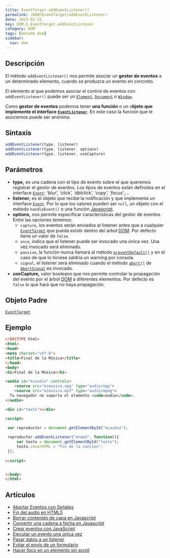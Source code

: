 ```yaml
---
title: EventTarget.addEventListener()
permalink: /DOM/EventTarget/addEventListener/
date: 2023-01-31
key: DOM.E.EventTarget.addEventListener
category: DOM
tags: [metodo dom]
sidebar:
  nav: dom
---
```


## **Descripción**


El método `addEventListener()` nos permite asociar un **gestor de eventos**  a un determinado elemento, cuando se produzca un evento en concreto.


El elemento al que podemos asociar el control de eventos con `addEventListener()` puede ser un [`Element`](https://www.w3api.com/DOM/Element/), [`Document`](https://www.w3api.com/DOM/Document/) o [`Window`](https://www.w3api.com/DOM/Window/).


Como **gestor de eventos** podemos tener **una función** o un o**bjeto que implemente el interface** [**`EventListener`**](https://www.w3api.com/DOM/EventListener/). En este caso la función que le asociemos puede ser anónima.


## **Sintaxis**


```javascript
addEventListener(type, listener)
addEventListener(type, listener, options)
addEventListener(type, listener, useCapture)
```


## Parámetros

- **type,** es una cadena con el tipo de evento sobre el que queremos registrar el gestor de eventos. Los tipos de eventos están definidos en el interface [`Event`](https://www.w3api.com/DOM/Event/): _‘blur’, ‘click’, ‘dblclick’, ‘copy’, ‘focus’_,…
- **listener,** es el objeto que recibe la notificación y que implementa un interface [`Event`](https://www.w3api.com/DOM/Event/). Por lo que los valores pueden ser `null`, un objeto con el método `handleEvent()` o una función [Javascript](https://www.manualweb.net/javascript/).
- **options,** nos permite especificar características del gestor de eventos. Entre las opciones tenemos:
	- `capture`, los eventos serán enviados al listener antes que a cualquier [`EventTarget`](https://www.w3api.com/DOM/EventTarget/) que pueda existir dentro del árbol [DOM](https://www.manualweb.net/dom/). Por defecto tiene un valor de `false`.
	- `once`, indica que el listener puede ser invocado una única vez. Una vez invocado será eliminado.
	- `passive`, la función nunca llamará al método [`preventDefault()`](https://www.w3api.com/DOM/Event/preventDefault/) y en el caso de que lo hiciese saldría un warning por consola
	- `signal`, el listener será eliminado cuando el método [`abort()`](https://www.w3api.com/DOM/AbortSignal/abort/) de [`AbortSignal`](https://www.w3api.com/DOM/AbortSignal/) es invocado.
- **useCapture,** valor booleano que nos permite controlar la propagación del evento por el árbol [DOM](https://www.manualweb.net/dom/) a diferentes elementos. Por defecto es `false` lo que hará que no haya propagación.

## **Objeto Padre**


[`EventTarget`](https://www.w3api.com/DOM/EventTarget/)


## **Ejemplo**


```html
<!DOCTYPE html>
<html>
<head>
<meta charset="utf-8">
<title>Final de la Música</title>
</head>
<body>
<h1>Final de la Música</h1>

<audio id="miaudio" controls>  
	<source src="mimusica.ogg" type="audio/ogg">
	<source src="mimusica.mp3" type="audio/mpeg">
  Tu navegador no soporta el elemento <code>audio</code>.  
</audio>  

<div id="texto"></div>

<script>

 var reproductor = document.getElementById("miaudio");
 
 reproductor.addEventListener("ended", function(){
	 var texto = document.getElementById("texto");
	 texto.innerHTML = "Fin de la canción";	 
 });
  
</script>


</body>
</html>
```


## **Artículos**

- [Abortar Eventos con Señales](https://lineadecodigo.comhttps//lineadecodigo.com/dom/abortar-eventos-con-senales/)
- [Fin del audio en HTML5](https://lineadecodigo.com/html5/fin-del-audio-html5/)
- [Borrar contenido de capa en Javascript](https://lineadecodigo.com/javascript/borrar-contenido-capa-javascript/)
- [Convertir una cadena a fecha en Javascript](https://lineadecodigo.com/javascript/convertir-una-cadena-a-fecha-en-javascript/)
- [Crear eventos con JavaScript](https://lineadecodigo.com/javascript/crear-eventos-con-javascript/)
- [Ejecutar un evento una única vez](https://lineadecodigo.com/dom/ejecutar-un-evento-una-unica-vez/)
- [Pasar datos a un listener](https://lineadecodigo.com/dom/pasar-datos-a-un-listener/)
- [Evitar el envío de un formulario](https://lineadecodigo.com/dom/evitar-el-envio-de-un-formulario/)
- [Hacer foco en un elemento sin scroll](https://lineadecodigo.com/dom/hacer-foco-en-un-elemento-sin-scroll/)
